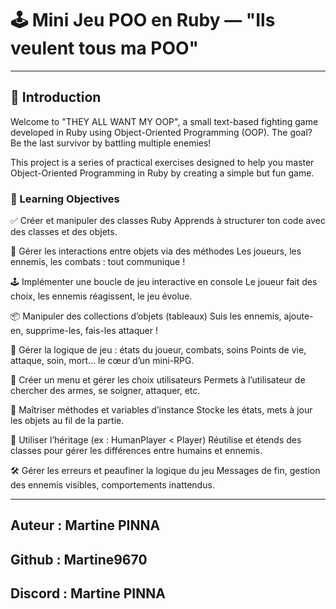 # 🕹️ Mini Jeu POO en Ruby — "Ils veulent tous ma POO"

---

## 🚀 Introduction

Welcome to "THEY ALL WANT MY OOP", a small text-based fighting game developed in Ruby using Object-Oriented Programming (OOP).
The goal? Be the last survivor by battling multiple enemies!

This project is a series of practical exercises designed to help you master Object-Oriented Programming in Ruby by creating a simple but fun game.

### 🎯 Learning Objectives

✅ Créer et manipuler des classes Ruby
Apprends à structurer ton code avec des classes et des objets.

🔁 Gérer les interactions entre objets via des méthodes
Les joueurs, les ennemis, les combats : tout communique !

🕹️ Implémenter une boucle de jeu interactive en console
Le joueur fait des choix, les ennemis réagissent, le jeu évolue.

📦 Manipuler des collections d’objets (tableaux)
Suis les ennemis, ajoute-en, supprime-les, fais-les attaquer !

💉 Gérer la logique de jeu : états du joueur, combats, soins
Points de vie, attaque, soin, mort… le cœur d’un mini-RPG.

🧭 Créer un menu et gérer les choix utilisateurs
Permets à l’utilisateur de chercher des armes, se soigner, attaquer, etc.

🧠 Maîtriser méthodes et variables d’instance
Stocke les états, mets à jour les objets au fil de la partie.

🧬 Utiliser l’héritage (ex : HumanPlayer < Player)
Réutilise et étends des classes pour gérer les différences entre humains et ennemis.

🛠️ Gérer les erreurs et peaufiner la logique du jeu
Messages de fin, gestion des ennemis visibles, comportements inattendus.

---

## Auteur : Martine PINNA ##
## Github : Martine9670 ##
## Discord : Martine PINNA ##